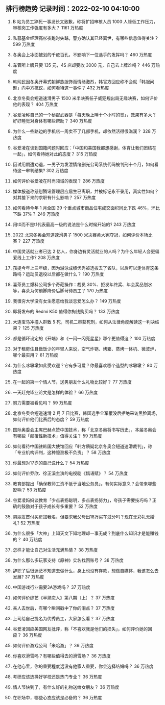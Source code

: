 
## 排行榜趋势 记录时间：2022-02-10 04:10:00
  
  1. B 站为员工猝死一事发长文致歉，称将扩招审核人员 1000 人降低工作压力，审核岗工作强度有多大？ 1161 万热度
    
  2. 私募基金经理高杉夜跑时失踪，警方确认其已经离世，有哪些信息值得关注？ 599 万热度
    
  3. 冬奥会上冰面被划的千疮百孔，不影响下一位选手的发挥吗？ 460 万热度
    
  4. 车管所上牌只要 135 元，4S 店却要收 3000 元，自己去上牌难吗？ 446 万热度
    
  5. 韩网民因冬奥开幕式朝鲜族服饰而情绪激烈，韩官方回应称不会就「韩服问题」向中方抗议，如何看待这一事件？ 432 万热度
    
  6. 北京冬奥会短道速滑男子 1500 米半决赛任子威犯规出局无缘决赛，如何评价他的表现？ 404 万热度
    
  7. 谷爱凌称自己的一个秘密武器是「每天晚上睡十个小时的觉」，效果有多大？好好睡觉对身体有哪些帮助？ 340 万热度
    
  8. 为什么一些路边的手机店一周卖不了几部手机，却依然活得很滋润？ 328 万热度
    
  9. 谷爱凌在谈到国籍问题时回应：「中国和美国我都想感谢，体育让我们团结在一起」，如何看待她对此的态度？ 315 万热度
    
  10. 因试用期遭劝退，一男子为发泄情绪删光公司系统代码被判刑十个月，如何看待这一审判结果? 302 万热度
    
  11. 如何评价谷爱凌在时尚领域的表现？ 286 万热度
    
  12. 媒体报道称怒怼腾讯管理层应届生已离职，并被标记永不录用，真实性如何？对其接下来的求职有什么影响？ 257 万热度
    
  13. 如何看待今年 1 月全国 29 个重点城市商品住宅成交面积同比下跌 46%，环比下跌 37%？ 249 万热度
    
  14. 用t0而不是t1代表最高一级的说法是什么时候开始的? 243 万热度
    
  15. 2022 北京冬奥会短道速滑男子 1500 米决赛黄大宪夺冠，如何评价本场比赛？ 227 万热度
    
  16. 中国灵活就业者已达 2 亿人，你身边有灵活就业的人吗？为什么年轻人会更偏爱线上工作? 208 万热度
    
  17. 孩提今年上三年级，因为游泳成绩优秀被选拔去了省队，以后可以走体育这条路吗？运动员退役以后都在做什么？ 190 万热度
    
  18. 喜茶员工爆料公司多个奇葩操作：裁员 30%、拒发年终奖、年会奖品划水等，喜茶为何前脚降价后脚苛待员工？ 170 万热度
    
  19. 我很穷大学没有女生愿意给我谈恋爱怎么办？ 149 万热度
    
  20. 即将发布的 Redmi K50 值得你掏钱购买吗？ 133 万热度
    
  21. 大连宝马冲撞人群致 5 死，司机二审获死刑，如何从法律角度解读这一判决结果？ 125 万热度
    
  22. 都是循环设定的《开端》和《一闪一闪亮星星》哪个更值得追？ 100 万热度
    
  23. 对于租房住且做饭少的年轻人来说，空气炸锅、烤箱、蒸烤一体机、微波炉，哪个最实用？ 81 万热度
    
  24. 为什么冰墩墩如此受欢迎？它有多可爱？你最喜欢哪个造型的冰墩墩？ 80 万热度
    
  25. 在一起的第一个情人节，送男朋友什么礼物比较好？ 77 万热度
    
  26. 一天赶完毕业论文是怎样的体验？ 66 万热度
    
  27. 努力需要被看见吗？ 59 万热度
    
  28. 北京冬奥会短道速滑 2 月 7 日比赛，韩国选手全军覆没后拒绝采访黑脸离场，如何评价他们比赛后的态度？ 59 万热度
    
  29. 国际奥委会主席巴赫点赞中国技术，称「北京冬奥将书写历史」，本届冬奥会有哪些「颠覆性新技术」值得关注？ 59 万热度
    
  30. 如何看待中国驻韩国大使馆回应「韩方质疑北京冬奥会短道速滑裁判」，称「专业机构评判，这种臆测极不负责」？ 58 万热度
    
  31. 你最想对17岁的自己说什么？ 54 万热度
    
  32. 如何评价乔欣、徐正溪主演的电视剧《嫣语赋》？ 54 万热度
    
  33. 教育部提出「确保教师工资不低于当地公务员」，有何实际意义？会带来哪些影响？ 53 万热度
    
  34. 谷爱凌妈妈谈教育「少点表扬聪明，多点表扬努力」，夸孩子需要技巧吗？正确的鼓励对于孩子成长有多重要？ 52 万热度
    
  35. 男朋友首付买房加我名，但要求我父母出18万买车过分吗？现在无彩礼无婚礼? 52 万热度
    
  36. 为什么很多「大神」上知天文下知地理却一事无成？到底什么知识才是能赚钱的？ 40 万热度
    
  37. 怎样才能让自己对生活充满热情？ 38 万热度
    
  38. 为什么那么多玩家支持《原神》实名找回账号？ 38 万热度
    
  39. 辞职了后很迷茫不知道去做什么，身上也没有存款，想做自媒体，我该怎么去发展? 37 万热度
    
  40. 中国游戏行业需要3A游戏吗？ 37 万热度
    
  41. 如何评价综艺《半熟恋人》第八期（上）？ 37 万热度
    
  42. 亲人去世后，有哪个瞬间戳中了你的泪点？ 37 万热度
    
  43. 上司给自己提名为优秀员工，大家怎么看？ 37 万热度
    
  44. 谷爱凌回应美国网友批评，称「不喜欢我是他们的损失」，如何评价她的回应？ 36 万热度
    
  45. 如何评价游戏公司「米哈游」？ 36 万热度
    
  46. 你喜欢滑雪吗？有哪些值得去的滑雪场？ 36 万热度
    
  47. 在他心里，你的重要程度远没有他家人重要，你会选择结婚吗？ 36 万热度
    
  48. 考研应该选择好学校还是热门专业？ 36 万热度
    
  49. 情人节快到了，有什么好的礼物送给女朋友？ 36 万热度
    
  50. 在职场中，哪些心态应该是必备的？ 36 万热度
    